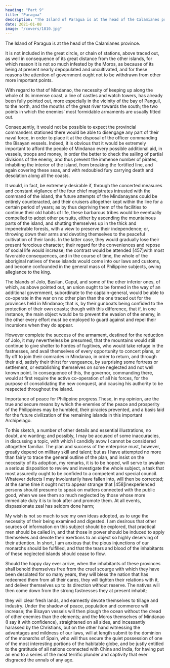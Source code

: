 ```yaml
---
heading: "Part 9"
title: "Paragua"
description: "The Island of Paragua is at the head of the Calamianes province"
date: 2021-01-08
image: "/covers/1810.jpg"
---
```




The Island of Paragua is at the head of the Calamianes province. 

It is not included in the great circle, or chain of stations, above traced out, as well in consequence of its great distance from the other islands, for which reason it is not so much infested by the Moros, as because of its being at present nearly depopulated and uncultivated, and for these reasons the attention of government ought not to be withdrawn from other more important points. 

With regard to that of Mindanao, the necessity of keeping up along the whole of its immense coast, a line of castles and watch towers, has already been fully pointed out, more especially in the vicinity of the bay of Panguil, to the north, and the mouths of the great river towards the south; the two points in which the enemies’ most formidable armaments are usually fitted out. 

Consequently, it would not be possible to expect the provincial commanders stationed there would be able to disengage any part of their naval force, in order to place it at the disposal of the officer commanding the Bisayan vessels. Indeed, it is obvious that it would be extremely important to afford the people of Mindanao every possible additional aid, in vessels, troops and money, in order the better to check the sailing of partial divisions of the enemy, and thus prevent the immense number of pirates, inhabiting the interior of the island, from breaking the fortified line, and again covering these seas, and with redoubled fury carrying death and desolation along all the coasts.

It would, in fact, be extremely desirable if, through the concerted measures and constant vigilance of the four chief magistrates intrusted with the command of the island, the future attempts of the Mindanayans could be entirely counteracted, and their cruisers altogether kept within the line for a certain period of years; as by thus depriving them of the facilities to continue their old habits of life, these barbarous tribes would be eventually compelled to adopt other pursuits, either by ascending the mountainous parts of the island, and shutting themselves up in the thick and impenetrable forests, with a view to preserve their independence; or, throwing down their arms and devoting themselves to the peaceful cultivation of their lands. In the latter case, they would gradually lose their present ferocious character; their regard for the conveniences and repose of social life would increase; the contrast would be attended [457]with most favorable consequences, and in the course of time, the whole of the aboriginal natives of these islands would come into our laws and customs, and become confounded in the general mass of Philippine subjects, owing allegiance to the king.

The Islands of Jolo, Basilan, Capul, and some of the other inferior ones, of which, as above pointed out, an union ought to be formed in the way of an additional government, subordinate to the captain-general, would be able to co-operate in the war on no other plan than the one traced out for the provinces held in Mindanao; that is, by their gunboats being confided to the protection of their own coasts; though with this difference, that if, in one instance, the main object would be to prevent the evasion of the enemy, in the other every effort must be employed to guard against and repel their incursions when they do appear. 

However complete the success of the armament, destined for the reduction of Jolo, it may nevertheless be presumed, that the mountains would still continue to give shelter to hordes of fugitives, who would take refuge in the fastnesses, and avail themselves of every opportunity to concert plans, or fly off to join their comrades in Mindanao, in order to return, and through their aid, satisfy their thirst for vengeance, by surprising some fortress or settlement, or establishing themselves on some neglected and not well known point. In consequence of this, the governor, commanding there, would at first require the active co-operation of all his forces, for the purpose of consolidating the new conquest, and causing his authority to be respected throughout the island.

Importance of peace for Philippine progress.These, in my opinion, are the true and secure means by which the enemies of the peace and prosperity of the Philippines may be humbled, their piracies prevented, and a basis laid for the future civilization of the remaining islands in this important Archipelago.

To this sketch, a number of other details and essential illustrations, no doubt, are wanting; and possibly, I may be accused of some inaccuracies, in discussing a topic, with which I candidly avow I cannot be considered altogether familiar. The plan and success of the enterprise must, however, greatly depend on military skill and talent; but as I have attempted no more than fairly to trace the general outline of the plan, and insist on the necessity of its adoption, my remarks, it is to be hoped, will serve to awaken a serious disposition to review and investigate the whole subject, a task that most assuredly ought to be confided to a competent and special council. Whatever defects I may involuntarily have fallen into, will then be corrected; at the same time it ought not to appear strange that [458]inexperienced persons should presume to speak on matters connected with the public good, when we see them so much neglected by those whose more immediate duty it is to look after and promote them. At all events, dispassionate zeal has seldom done harm; 

My wish is not so much to see my own ideas adopted, as to urge the necessity of their being examined and digested. I am desirous that other sources of information on this subject should be explored, that practical men should be called in, and that those in power should be induced to apply themselves and devote their exertions to an object so highly deserving of their attention. In short, I am anxious that the pious injunctions of our monarchs should be fulfilled, and that the tears and blood of the inhabitants of these neglected islands should cease to flow.

Should the happy day ever arrive, when the inhabitants of these provinces shall behold themselves free from the cruel scourge with which they have been desolated for so many years, they will bless the nation that has redeemed them from all their cares, they will tighten their relations with it, and deliver themselves up to its direction without reserve. The natives will then come down from the strong fastnesses they at present inhabit;

they will clear fresh lands, and earnestly devote themselves to tillage and industry. Under the shadow of peace, population and commerce will increase; the Bisayan vessels will then plough the ocean without the dread of other enemies than the elements; and the Moros themselves of Mindanao (I say it with confidence), straightened on all sides, and incessantly harassed by the Christians, but on the other hand witnessing the advantages and mildness of our laws, will at length submit to the dominion of the monarchs of Spain, who will thus secure the quiet possession of one of the most interesting portions of the habitable globe, and be justly entitled to the gratitude of all nations connected with China and India, for having put an end to a series of the most terrific plunder and captivity that ever disgraced the annals of any age.